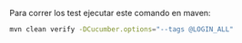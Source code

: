 
Para correr los test ejecutar este comando en maven:

```bash
mvn clean verify -DCucumber.options="--tags @LOGIN_ALL"
```

